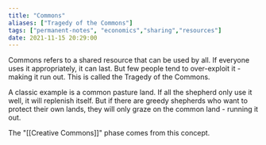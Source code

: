 ```yaml
---
title: "Commons"
aliases: ["Tragedy of the Commons"]
tags: ["permanent-notes", "economics","sharing","resources"]
date: 2021-11-15 20:29:00
---
```


Commons refers to a shared resource that can be used by all. If everyone uses it appropriately, it can last. But few people tend to over-exploit it - making it run out. This is called the Tragedy of the Commons.

A classic example is a common pasture land. If all the shepherd only use it well, it will replenish itself. But if there are greedy shepherds who want to protect their own lands, they will only graze on the common land - running it out. 

The "[[Creative Commons]]" phase comes from this concept. 